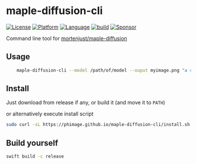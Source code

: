 # maple-diffusion-cli

[![License](https://img.shields.io/badge/license-MIT-blue.svg?style=flat)](http://mit-license.org)
[![Platform](http://img.shields.io/badge/platform-macOS-lightgrey.svg?style=flat)](https://developer.apple.com/resources/)
[![Language](http://img.shields.io/badge/language-swift-orange.svg?style=flat)](https://developer.apple.com/swift)
[![build](https://github.com/phimage/maple-diffusion-cli/actions/workflows/build.yml/badge.svg)](https://github.com/phimage/maple-diffusion-cli/actions/workflows/build.yml)
[![Sponsor](https://img.shields.io/badge/Sponsor-%F0%9F%A7%A1-white.svg?style=flat)](https://github.com/sponsors/phimage)

Command line tool for [mortenjust/maple-diffusion](https://github.com/mortenjust/maple-diffusion)

## Usage

```bash
    maple-diffusion-cli --model /path/of/model --ouput myimage.png "a cat"
```

## Install

Just download from release if any, or build it (and move it to `PATH`)

or alternatively execute install script

```bash
sudo curl -sL https://phimage.github.io/maple-diffusion-cli/install.sh | bash
```

## Build yourself

```bash
swift build -c release
```
